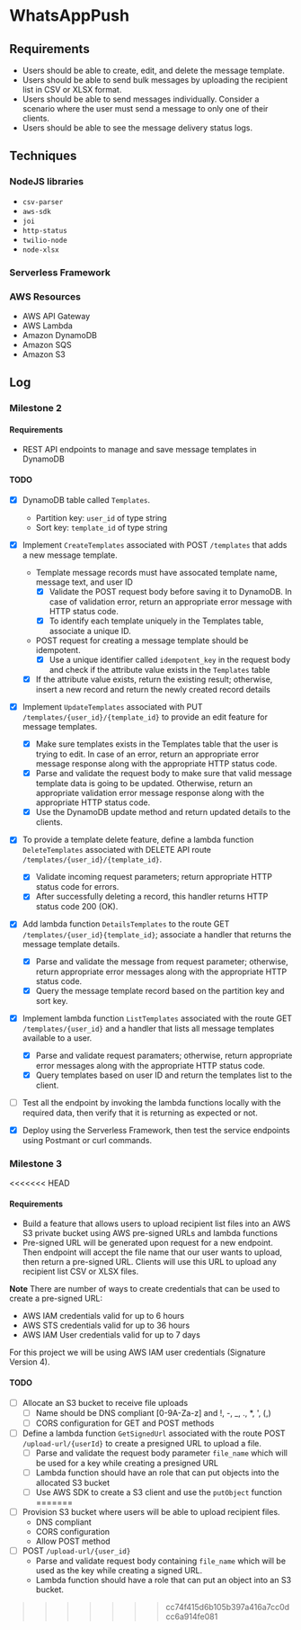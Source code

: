 # WhatsAppPush

## Requirements

- Users should be able to create, edit, and delete the message template.
- Users should be able to send bulk messages by uploading the recipient list in CSV or XLSX format.
- Users should be able to send messages individually. Consider a scenario where the user must send a message to only one of their clients.
- Users should be able to see the message delivery status logs.

## Techniques

### NodeJS libraries

- `csv-parser`
- `aws-sdk`
- `joi`
- `http-status`
- `twilio-node`
- `node-xlsx`

### Serverless Framework

### AWS Resources

- AWS API Gateway
- AWS Lambda
- Amazon DynamoDB
- Amazon SQS
- Amazon S3

## Log

### Milestone 2

#### Requirements

- REST API endpoints to manage and save message templates in DynamoDB

#### TODO

- [x] DynamoDB table called `Templates`.
    - Partition key: `user_id` of type string
    - Sort key: `template_id` of type string

- [x] Implement `CreateTemplates` associated with POST `/templates` that adds a new message template.
    - Template message records must have assocated template name, message text, and user ID
        - [x] Validate the POST request body before saving it to DynamoDB. In case of validation error, return an appropriate error message with HTTP status code.
        - [x] To identify each template uniquely in the Templates table, associate a unique ID.
    - POST request for creating a message template should be idempotent.
        - [x] Use a unique identifier called `idempotent_key` in the request body and check if the attribute value exists in the `Templates` table
    - [x] If the attribute value exists, return the existing result; otherwise, insert a new record and return the newly created record details

- [x] Implement `UpdateTemplates` associated with PUT `/templates/{user_id}/{template_id}` to provide an edit feature for message templates.
    - [x] Make sure templates exists in the Templates table that the user is trying to edit. In case of an error, return an appropriate error message response along with the appropriate HTTP status code.
    - [x] Parse and validate the request body to make sure that valid message template data is going to be updated. Otherwise, return an appropriate validation error message response along with the appropriate HTTP status code.
    - [x] Use the DynamoDB update method and return updated details to the clients.

- [x] To provide a template delete feature, define a lambda function `DeleteTemplates` associated with DELETE API route `/templates/{user_id}/{template_id}`.
    - [x] Validate incoming request parameters; return appropriate HTTP status code for errors.
    - [x] After successfully deleting a record, this handler returns HTTP status code 200 (OK).

- [x] Add lambda function `DetailsTemplates` to the route GET `/templates/{user_id}{template_id}`; associate a handler that returns the message template details.
    - [x] Parse and validate the message from request parameter; otherwise, return appropriate error messages along with the appropriate HTTP status code.
    - [x] Query the message template record based on the partition key and sort key.

- [x] Implement lambda function `ListTemplates` associated with the route GET `/templates/{user_id}` and a handler that lists all message templates available to a user.
    - [x] Parse and validate request paramaters; otherwise, return appropriate error messages along with the appropriate HTTP status code.
    - [x] Query templates based on user ID and return the templates list to the client.

- [ ] Test all the endpoint by invoking the lambda functions locally with the required data, then verify that it is returning as expected or not.

- [x] Deploy using the Serverless Framework, then test the service endpoints using Postmant or curl commands.

### Milestone 3

<<<<<<< HEAD
#### Requirements

- Build a feature that allows users to upload recipient list files into an AWS S3 private bucket using AWS pre-signed URLs and lambda functions
- Pre-signed URL will be generated upon request for a new endpoint. Then endpoint will accept the file name that our user wants to upload, then return a pre-signed URL. Clients will use this URL to upload any recipient list CSV or XLSX files.

**Note**
There are number of ways to create credentials that can be used to create a pre-signed URL:
- AWS IAM credentials valid for up to 6 hours
- AWS STS credentials valid for up to 36 hours
- AWS IAM User credentials valid for up to 7 days

For this project we will be using AWS IAM user credentials (Signature Version 4).

#### TODO

- [ ] Allocate an S3 bucket to receive file uploads
    - [ ] Name should be DNS compliant [0-9A-Za-z] and !, -, _, ., *, ', (,)
    - [ ] CORS configuration for GET and POST methods
- [ ] Define a lambda function `GetSignedUrl` associated with the route POST `/upload-url/{userId}` to create a presigned URL to upload a file.
    - [ ] Parse and validate the request body parameter `file_name` which will be used for a key while creating a presigned URL
    - [ ] Lambda function should have an role that can put objects into the allocated S3 bucket
    - [ ] Use AWS SDK to create a S3 client and use the `putObject` function
=======
- [ ] Provision S3 bucket where users will be able to upload recipient files.
    - DNS compliant
    - CORS configuration
    - Allow POST method
- [ ] POST `/upload-url/{user_id}`
    - Parse and validate request body containing `file_name` which will be used as the key while creating a signed URL.
    - Lambda function should have a role that can put an object into an S3 bucket.
>>>>>>> cc74f415d6b105b397a416a7cc0dcc6a914fe081
